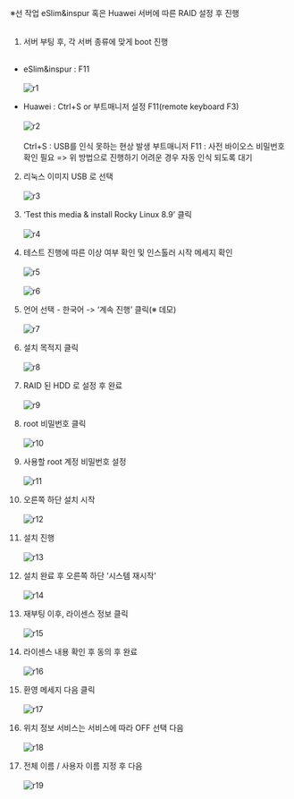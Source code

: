 
※선 작업
eSlim&inspur 혹은 Huawei 서버에 따른 RAID 설정 후 진행
<br><br>
1. 서버 부팅 후, 각 서버 종류에 맞게 boot 진행<br><br>
- eSlim&inspur : F11 <br><br>
![r1](https://github.com/QubitSecurity/documentation/blob/main/Linux_Install/Rocky8.9/images/r1.png)

- Huawei : Ctrl+S or 부트매니저 설정 F11(remote keyboard F3) <br><br>
![r2](https://github.com/QubitSecurity/documentation/blob/main/Linux_Install/Rocky8.9/images/r2.png)
<br><br>
Ctrl+S : USB를 인식 못하는 현상 발생
부트매니저 F11 : 사전 바이오스 비밀번호 확인 필요
=> 위 방법으로 진행하기 어려운 경우 자동 인식 되도록 대기


2. 리눅스 이미지 USB 로 선택<br><br>
![r3](https://github.com/QubitSecurity/documentation/blob/main/Linux_Install/Rocky8.9/images/r3.png)

3. ‘Test this media & install Rocky Linux 8.9’ 클릭<br><br>
![r4](https://github.com/QubitSecurity/documentation/blob/main/Linux_Install/Rocky8.9/images/r4.png)

4. 테스트 진행에 따른 이상 여부 확인 및 인스톨러 시작 메세지 확인<br><br>
![r5](https://github.com/QubitSecurity/documentation/blob/main/Linux_Install/Rocky8.9/images/r5.png)
<br><br>
![r6](https://github.com/QubitSecurity/documentation/blob/main/Linux_Install/Rocky8.9/images/r6.png)

5. 언어 선택 - 한국어 -> ‘계속 진행’ 클릭(※ 데모)<br><br>
![r7](https://github.com/QubitSecurity/documentation/blob/main/Linux_Install/Rocky8.9/images/r7.png)

6. 설치 목적지 클릭<br><br>
![r8](https://github.com/QubitSecurity/documentation/blob/main/Linux_Install/Rocky8.9/images/r8.png)

7. RAID 된 HDD 로 설정 후 완료<br><br>
![r9](https://github.com/QubitSecurity/documentation/blob/main/Linux_Install/Rocky8.9/images/r9.png)


8. root 비밀번호 클릭<br><br>
![r10](https://github.com/QubitSecurity/documentation/blob/main/Linux_Install/Rocky8.9/images/r10.png)

9. 사용할 root 계정 비밀번호 설정<br><br>
![r11](https://github.com/QubitSecurity/documentation/blob/main/Linux_Install/Rocky8.9/images/r11.png)

10. 오른쪽 하단 설치 시작<br><br>
![r12](https://github.com/QubitSecurity/documentation/blob/main/Linux_Install/Rocky8.9/images/r12.png)

11. 설치 진행<br><br>
![r13](https://github.com/QubitSecurity/documentation/blob/main/Linux_Install/Rocky8.9/images/r13.png)

12. 설치 완료 후 오른쪽 하단 ‘시스템 재시작’<br><br>
![r14](https://github.com/QubitSecurity/documentation/blob/main/Linux_Install/Rocky8.9/images/r14.png)

13. 재부팅 이후, 라이센스 정보 클릭<br><br>
![r15](https://github.com/QubitSecurity/documentation/blob/main/Linux_Install/Rocky8.9/images/r15.png)

14. 라이센스 내용 확인 후 동의 후 완료<br><br>
![r16](https://github.com/QubitSecurity/documentation/blob/main/Linux_Install/Rocky8.9/images/r16.png)

15. 환영 메세지 다음 클릭<br><br>
![r17](https://github.com/QubitSecurity/documentation/blob/main/Linux_Install/Rocky8.9/images/r17.png)

15. 위치 정보 서비스는 서비스에 따라 OFF 선택 다음<br><br>
![r18](https://github.com/QubitSecurity/documentation/blob/main/Linux_Install/Rocky8.9/images/r18.png)

16. 전체 이름 / 사용자 이름 지정 후 다음<br><br>
![r19](https://github.com/QubitSecurity/documentation/blob/main/Linux_Install/Rocky8.9/images/r19.png)

